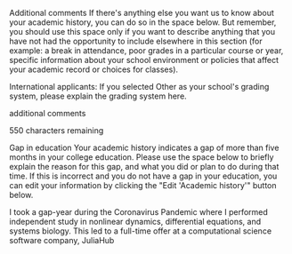Additional comments
If there's anything else you want us to know about your academic history, you can do so in the space below. But remember, you should use this space only if you want to describe anything that you have not had the opportunity to include elsewhere in this section (for example: a break in attendance, poor grades in a particular course or year, specific information about your school environment or policies that affect your academic record or choices for classes).

International applicants: If you selected Other as your school's grading system, please explain the grading system here.

additional comments

550 characters remaining

Gap in education
Your academic history indicates a gap of more than five months in your college education. Please use the space below to briefly explain the reason for this gap, and what you did or plan to do during that time. If this is incorrect and you do not have a gap in your education, you can edit your information by clicking the "Edit 'Academic history'" button below.

I took a gap-year during the Coronavirus Pandemic where I performed independent study in nonlinear dynamics, differential equations, and systems biology. This led to a full-time offer at a computational science software company, JuliaHub